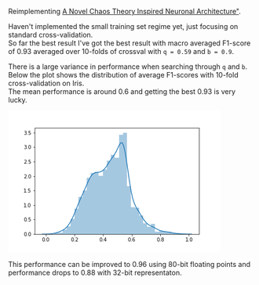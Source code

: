 Reimplementing [A Novel Chaos Theory Inspired Neuronal Architecture"](https://arxiv.org/pdf/1905.12601.pdf).   

Haven't implemented the small training set regime yet, just focusing on standard cross-validation.   
So far the best result I've got the best result with macro averaged F1-score of 0.93 averaged over 10-folds of crossval 
with ```q = 0.59``` and ```b = 0.9```.   


There is a large variance in performance when searching through ```q``` and ```b```.    
Below the plot shows the distribution of average F1-scores with 10-fold cross-validation on Iris.   
The mean performance is around 0.6 and getting the best 0.93 is very lucky.

![distplot](dist.png)


This performance can be improved to 0.96 using 80-bit floating points and performance drops to 0.88 
with 32-bit representaton.
